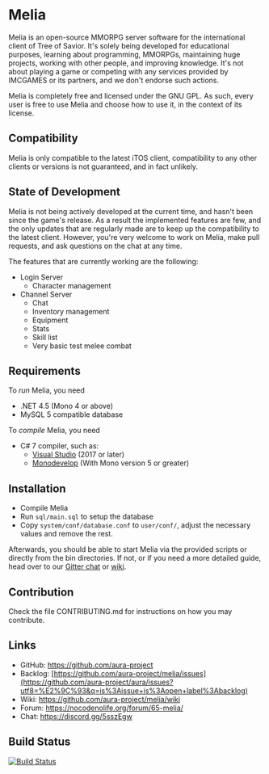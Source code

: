 Melia
==============================

Melia is an open-source MMORPG server software for the international client
of Tree of Savior. It's solely being developed for educational purposes,
learning about programming, MMORPGs, maintaining huge projects, working with
other people, and improving knowledge. It's not about playing a game or
competing with any services provided by IMCGAMES or its partners, and we
don't endorse such actions.

Melia is completely free and licensed under the GNU GPL.
As such, every user is free to use Melia and choose how to use it,
in the context of its license.

Compatibility
------------------------------
Melia is only compatible to the latest iTOS client,
compatibility to any other clients or versions is
not guaranteed, and in fact unlikely.

State of Development
------------------------------
Melia is not being actively developed at the current time, and hasn't been
since the game's release. As a result the implemented features are few,
and the only updates that are regularly made are to keep up the compatibility
to the latest client. However, you're very welcome to work on Melia, make
pull requests, and ask questions on the chat at any time.

The features that are currently working are the following:
- Login Server
  - Character management
- Channel Server
  - Chat
  - Inventory management
  - Equipment
  - Stats
  - Skill list
  - Very basic test melee combat

Requirements
------------------------------
To *run* Melia, you need
* .NET 4.5 (Mono 4 or above)
* MySQL 5 compatible database

To *compile* Melia, you need
* C# 7 compiler, such as:
  * [Visual Studio](http://www.visualstudio.com/en-us/products/visual-studio-express-vs.aspx) (2017 or later)
  * [Monodevelop](http://monodevelop.com/) (With Mono version 5 or greater)

Installation
------------------------------
* Compile Melia
* Run `sql/main.sql` to setup the database
* Copy `system/conf/database.conf` to `user/conf/`,
  adjust the necessary values and remove the rest.

Afterwards, you should be able to start Melia via the provided scripts or
directly from the bin directories. If not, or if you need a more detailed guide,
head over to our [Gitter chat](https://gitter.im/aura-project/melia) or [wiki](https://github.com/aura-project/melia/wiki).

Contribution
------------------------------
Check the file CONTRIBUTING.md for instructions on how you may contribute.

Links
------------------------------
* GitHub: https://github.com/aura-project
* Backlog: [https://github.com/aura-project/melia/issues](https://github.com/aura-project/aura/issues?utf8=%E2%9C%93&q=is%3Aissue+is%3Aopen+label%3Abacklog)
* Wiki: https://github.com/aura-project/melia/wiki
* Forum: https://nocodenolife.org/forum/65-melia/
* Chat: https://discord.gg/5sszEgw

Build Status
------------------------------
[![Build Status](https://travis-ci.org/NoCode-NoLife/melia.png?branch=master)](https://travis-ci.org/aura-project/melia)
